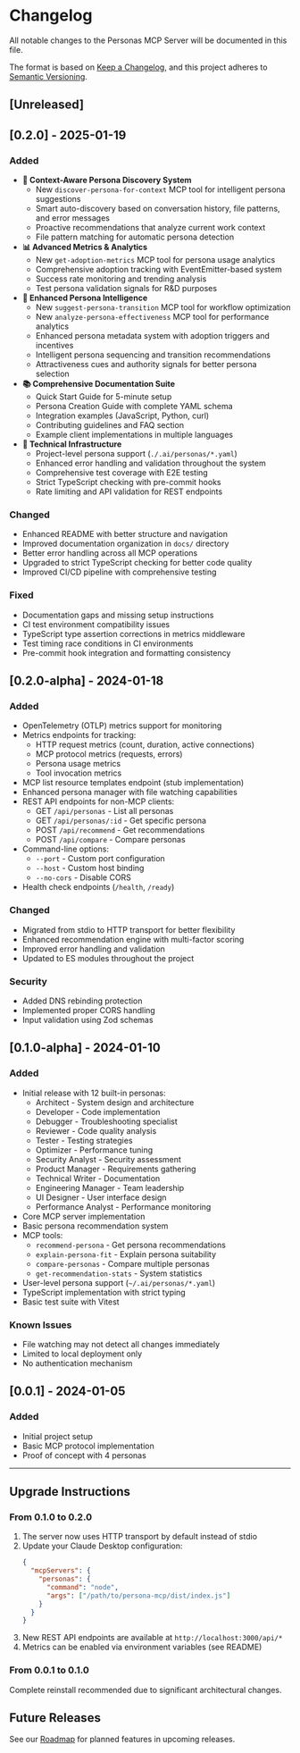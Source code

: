 # Changelog

All notable changes to the Personas MCP Server will be documented in this file.

The format is based on [Keep a Changelog](https://keepachangelog.com/en/1.0.0/),
and this project adheres to [Semantic Versioning](https://semver.org/spec/v2.0.0.html).

## [Unreleased]

## [0.2.0] - 2025-01-19

### Added

- **🚀 Context-Aware Persona Discovery System**
  - New `discover-persona-for-context` MCP tool for intelligent persona suggestions
  - Smart auto-discovery based on conversation history, file patterns, and error messages
  - Proactive recommendations that analyze current work context
  - File pattern matching for automatic persona detection
- **📊 Advanced Metrics & Analytics**
  - New `get-adoption-metrics` MCP tool for persona usage analytics
  - Comprehensive adoption tracking with EventEmitter-based system
  - Success rate monitoring and trending analysis
  - Test persona validation signals for R&D purposes
- **🧠 Enhanced Persona Intelligence**
  - New `suggest-persona-transition` MCP tool for workflow optimization
  - New `analyze-persona-effectiveness` MCP tool for performance analytics
  - Enhanced persona metadata system with adoption triggers and incentives
  - Intelligent persona sequencing and transition recommendations
  - Attractiveness cues and authority signals for better persona selection
- **📚 Comprehensive Documentation Suite**
  - Quick Start Guide for 5-minute setup
  - Persona Creation Guide with complete YAML schema
  - Integration examples (JavaScript, Python, curl)
  - Contributing guidelines and FAQ section
  - Example client implementations in multiple languages
- **🔧 Technical Infrastructure**
  - Project-level persona support (`./.ai/personas/*.yaml`)
  - Enhanced error handling and validation throughout the system
  - Comprehensive test coverage with E2E testing
  - Strict TypeScript checking with pre-commit hooks
  - Rate limiting and API validation for REST endpoints

### Changed

- Enhanced README with better structure and navigation
- Improved documentation organization in `docs/` directory
- Better error handling across all MCP operations
- Upgraded to strict TypeScript checking for better code quality
- Improved CI/CD pipeline with comprehensive testing

### Fixed

- Documentation gaps and missing setup instructions
- CI test environment compatibility issues
- TypeScript type assertion corrections in metrics middleware
- Test timing race conditions in CI environments
- Pre-commit hook integration and formatting consistency

## [0.2.0-alpha] - 2024-01-18

### Added

- OpenTelemetry (OTLP) metrics support for monitoring
- Metrics endpoints for tracking:
  - HTTP request metrics (count, duration, active connections)
  - MCP protocol metrics (requests, errors)
  - Persona usage metrics
  - Tool invocation metrics
- MCP list resource templates endpoint (stub implementation)
- Enhanced persona manager with file watching capabilities
- REST API endpoints for non-MCP clients:
  - GET `/api/personas` - List all personas
  - GET `/api/personas/:id` - Get specific persona
  - POST `/api/recommend` - Get recommendations
  - POST `/api/compare` - Compare personas
- Command-line options:
  - `--port` - Custom port configuration
  - `--host` - Custom host binding
  - `--no-cors` - Disable CORS
- Health check endpoints (`/health`, `/ready`)

### Changed

- Migrated from stdio to HTTP transport for better flexibility
- Enhanced recommendation engine with multi-factor scoring
- Improved error handling and validation
- Updated to ES modules throughout the project

### Security

- Added DNS rebinding protection
- Implemented proper CORS handling
- Input validation using Zod schemas

## [0.1.0-alpha] - 2024-01-10

### Added

- Initial release with 12 built-in personas:
  - Architect - System design and architecture
  - Developer - Code implementation
  - Debugger - Troubleshooting specialist
  - Reviewer - Code quality analysis
  - Tester - Testing strategies
  - Optimizer - Performance tuning
  - Security Analyst - Security assessment
  - Product Manager - Requirements gathering
  - Technical Writer - Documentation
  - Engineering Manager - Team leadership
  - UI Designer - User interface design
  - Performance Analyst - Performance monitoring
- Core MCP server implementation
- Basic persona recommendation system
- MCP tools:
  - `recommend-persona` - Get persona recommendations
  - `explain-persona-fit` - Explain persona suitability
  - `compare-personas` - Compare multiple personas
  - `get-recommendation-stats` - System statistics
- User-level persona support (`~/.ai/personas/*.yaml`)
- TypeScript implementation with strict typing
- Basic test suite with Vitest

### Known Issues

- File watching may not detect all changes immediately
- Limited to local deployment only
- No authentication mechanism

## [0.0.1] - 2024-01-05

### Added

- Initial project setup
- Basic MCP protocol implementation
- Proof of concept with 4 personas

---

## Upgrade Instructions

### From 0.1.0 to 0.2.0

1. The server now uses HTTP transport by default instead of stdio
2. Update your Claude Desktop configuration:
   ```json
   {
     "mcpServers": {
       "personas": {
         "command": "node",
         "args": ["/path/to/persona-mcp/dist/index.js"]
       }
     }
   }
   ```
3. New REST API endpoints are available at `http://localhost:3000/api/*`
4. Metrics can be enabled via environment variables (see README)

### From 0.0.1 to 0.1.0

Complete reinstall recommended due to significant architectural changes.

## Future Releases

See our [Roadmap](./plans/roadmap.md) for planned features in upcoming releases.
